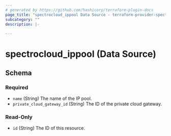 ```yaml
---
# generated by https://github.com/hashicorp/terraform-plugin-docs
page_title: "spectrocloud_ippool Data Source - terraform-provider-spectrocloud"
subcategory: ""
description: |-
  
---
```


# spectrocloud_ippool (Data Source)





<!-- schema generated by tfplugindocs -->
## Schema

### Required

- `name` (String) The name of the IP pool.
- `private_cloud_gateway_id` (String) The ID of the private cloud gateway.

### Read-Only

- `id` (String) The ID of this resource.
